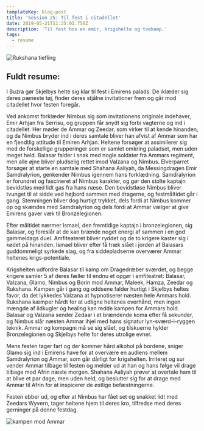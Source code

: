 ```yaml
---
templateKey: blog-post
title: 'Session 25: Til fest i citadellet'
date: 2019-05-21T11:35:01.756Z
description: 'Til fest hos en emir, krigshelte og tvekamp.'
tags:
  - resume
---
```

![Rukshana tiefling](/img/tiefling.jpg)

## Fuldt resume:

I Buzra gør Skjelbys helte sig klar til fest i Emirens palads. De iklæder sig deres pæneste tøj, finder deres stjålne invitationer frem og går mod citadellet hvor festen foregår.

Ved ankomst forklæder Nimbus sig som invitationens originale indehaver, Emir Arhjan fra Serrisu, og gruppen får snydt sig forbi vagterne og ind i citadellet. Her møder de Ammar og Zeedar, som virker til at kende hinanden, og da Nimbus bryder ind i deres samtale bliver han afvist af Ammar som har en fjendtlig attitude til Emiren Arhjan. Heltene forsøger at assimilerer sig med de forskellige grupperinger som er samlet omkring paladset, men uden meget held. Balasar falder i snak med nogle soldater fra Ammars regiment, men alle øjne bliver pludselig rettet imod Valzana og Nimbus. Elverparret forsøger at starte en samtale med Shahana Aaliyah, da Messingdragen Emir Samdralyrion, genkender Nimbus igennem hans forklædning. Samdralyrion er forundret og fascineret af Nimbus karakter, og gør den stolte kaptajn bevidstløs med lidt gas fra hans næse. Den bevidstløse Nimbus bliver tvunget til at sidde ved højbord sammen med dragerne, og festmåltidet går i gang. Stemningen bliver dog hurtigt trykket, dels fordi at Nimbus kommer op og skændes med Samdralyrion og dels fordi at Ammar vælger at give Emirens gaver væk til Bronzelegionen.

Efter måltidet nærmer Ismael, den fremtidige kaptajn i bronzelegionen, sig Balasar, og foreslår at de kan brænde noget energi af sammen i en god gammeldags duel. Amfiteateret bliver ryddet og de to krigere kaster sig i kødet på hinanden. Ismael bliver efter få træk slået i jorden af Balasars guddommeligt syrkede slag, og fra siddepladserne overværer Ammar heltenes krigs-potentiale. 

Krigshelten udfordre Balasar til kamp om Dragedræber sværdet, og begge krigere samler 5 af deres fæller til endnu et opgør i amfiteatret: Balasar, Valzana, Glamo, Nimbus og Borin mod Ammar, Maleek, Hamza, Zeedar og Rukshana. Kampen går i gang og oddsene falder hurtigt i Skjelbys heltes favor, da det lykkedes Valzana at hypnotiserer næsten hele Ammars hold. Rukshana kæmper hårdt for at udligne heltenes overhånd, men ingen mængde af ildkugler og healing kan redde kampen for Ammars hold. Balasar og Valzana sender Zedaar i et brændende koma efter få sekunder, og Nimbus slår næsten Ammar ihjel med hans signatur lyn-sværd-i-ryggen teknik. Ammar og kompagni må se sig slået, og tilskuerne hylder Bronzelegionen og Skjelbys helte for deres utrolige evner.

Mens festen tager fart og der kommer hård alkohol på bordene, sniger Glamo sig ind i Emirens have for at overvære en audiens mellem Samdralyrion og Ammar, som går dårligt for krigshelten. Irriteret og sur vender Ammar tilbage til festen og melder ud at han og hans følge vil drage tilbage mod Afrin næste morgen. Shahana Aaliyah prøver at overtale ham til at blive et par dage, men uden held, og beslutter sig for at drage med Ammar til Afrin for at inspicerer de østlige befæstningerne.

Festen ebber ud, og efter at Nimbus har fået set og snakket lidt med Zeedars Wyvern, tager heltene hjem til deres kro, tilfredse med deres gerninger på denne festdag.

![kampen mod Ammar](/img/kamp-mod-ammar.jpg)
